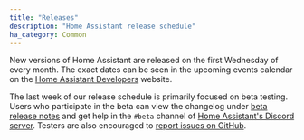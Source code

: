 ```yaml
---
title: "Releases"
description: "Home Assistant release schedule"
ha_category: Common
---
```


New versions of Home Assistant are released on the first Wednesday of every month. The exact dates can be seen in the upcoming events calendar on the [Home Assistant Developers](https://developers.home-assistant.io/) website. 

The last week of our release schedule is primarily focused on beta testing. Users who participate in the beta can view the changelog under [beta release notes](https://rc.home-assistant.io/latest-release-notes/) and get help in the `#beta` channel of [Home Assistant's Discord server](/join-chat). Testers are also encouraged to [report issues on GitHub](/help/#bugs-feature-requests-and-alike).
